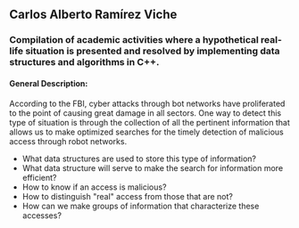 ## Carlos Alberto Ramírez Viche

### Compilation of academic activities where a hypothetical real-life situation is presented and resolved by implementing data structures and algorithms in C++.

#### General Description:

According to the FBI, cyber attacks through bot networks have proliferated to the point of causing great damage in all sectors.
One way to detect this type of situation is through the collection of all the pertinent information that allows us to make optimized searches for the timely detection of malicious access through robot networks.
* What data structures are used to store this type of information?
* What data structure will serve to make the search for information more efficient?
* How to know if an access is malicious?
* How to distinguish "real" access from those that are not?
* How can we make groups of information that characterize these accesses?
